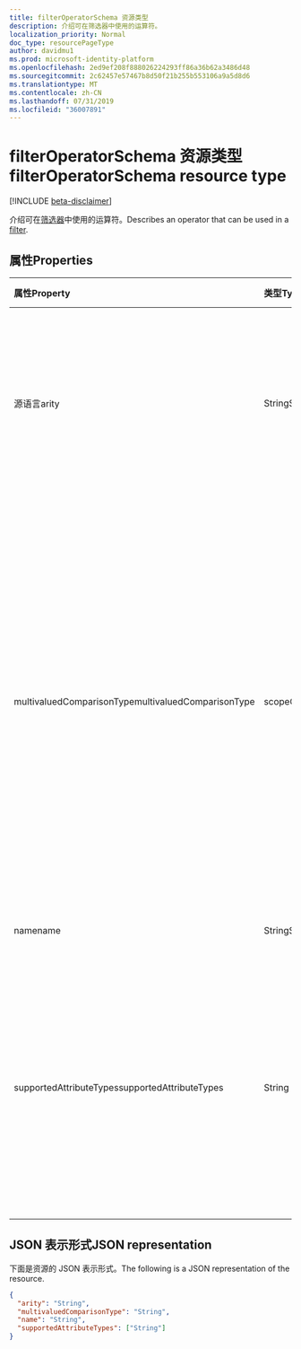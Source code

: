 ```yaml
---
title: filterOperatorSchema 资源类型
description: 介绍可在筛选器中使用的运算符。
localization_priority: Normal
doc_type: resourcePageType
author: davidmu1
ms.prod: microsoft-identity-platform
ms.openlocfilehash: 2ed9ef208f888026224293ff86a36b62a3486d48
ms.sourcegitcommit: 2c62457e57467b8d50f21b255b553106a9a5d8d6
ms.translationtype: MT
ms.contentlocale: zh-CN
ms.lasthandoff: 07/31/2019
ms.locfileid: "36007891"
---
```

# <a name="filteroperatorschema-resource-type"></a><span data-ttu-id="40b68-103">filterOperatorSchema 资源类型</span><span class="sxs-lookup"><span data-stu-id="40b68-103">filterOperatorSchema resource type</span></span>

[!INCLUDE [beta-disclaimer](../../includes/beta-disclaimer.md)]

<span data-ttu-id="40b68-104">介绍可在[筛选器](synchronization-filter.md)中使用的运算符。</span><span class="sxs-lookup"><span data-stu-id="40b68-104">Describes an operator that can be used in a [filter](synchronization-filter.md).</span></span>

## <a name="properties"></a><span data-ttu-id="40b68-105">属性</span><span class="sxs-lookup"><span data-stu-id="40b68-105">Properties</span></span>

| <span data-ttu-id="40b68-106">属性</span><span class="sxs-lookup"><span data-stu-id="40b68-106">Property</span></span>                   | <span data-ttu-id="40b68-107">类型</span><span class="sxs-lookup"><span data-stu-id="40b68-107">Type</span></span>                      | <span data-ttu-id="40b68-108">说明</span><span class="sxs-lookup"><span data-stu-id="40b68-108">Description</span></span>    |
|:---------------------------|:--------------------------|:---------------|
|<span data-ttu-id="40b68-109">源语言</span><span class="sxs-lookup"><span data-stu-id="40b68-109">arity</span></span>                       |<span data-ttu-id="40b68-110">String</span><span class="sxs-lookup"><span data-stu-id="40b68-110">String</span></span>          |<span data-ttu-id="40b68-111">运算符的 Arity。</span><span class="sxs-lookup"><span data-stu-id="40b68-111">Arity of the operator.</span></span> <span data-ttu-id="40b68-112">可取值为：`Binary`、`Unary`。</span><span class="sxs-lookup"><span data-stu-id="40b68-112">Possible values are: `Binary`, `Unary`.</span></span> <span data-ttu-id="40b68-113">默认值为`Binary`。</span><span class="sxs-lookup"><span data-stu-id="40b68-113">The default is `Binary`.</span></span>|
|<span data-ttu-id="40b68-114">multivaluedComparisonType</span><span class="sxs-lookup"><span data-stu-id="40b68-114">multivaluedComparisonType</span></span>   |<span data-ttu-id="40b68-115">scopeOperatorMultiValuedComparisonType</span><span class="sxs-lookup"><span data-stu-id="40b68-115">scopeOperatorMultiValuedComparisonType</span></span>          |<span data-ttu-id="40b68-116">可取值为：`All`、`Any`。</span><span class="sxs-lookup"><span data-stu-id="40b68-116">Possible values are: `All`, `Any`.</span></span> <span data-ttu-id="40b68-117">仅适用于多值属性。</span><span class="sxs-lookup"><span data-stu-id="40b68-117">Applies only to multivalued attributes.</span></span> <span data-ttu-id="40b68-118">`All`表示所有值都必须满足条件。</span><span class="sxs-lookup"><span data-stu-id="40b68-118">`All` means that all values must satisfy the condition.</span></span> <span data-ttu-id="40b68-119">`Any`表示必须至少有一个值满足条件。</span><span class="sxs-lookup"><span data-stu-id="40b68-119">`Any` means that at least one value has to satisfy the condition.</span></span> <span data-ttu-id="40b68-120">默认值为`All`。</span><span class="sxs-lookup"><span data-stu-id="40b68-120">The default is `All`.</span></span>|
|<span data-ttu-id="40b68-121">name</span><span class="sxs-lookup"><span data-stu-id="40b68-121">name</span></span>                        |<span data-ttu-id="40b68-122">String</span><span class="sxs-lookup"><span data-stu-id="40b68-122">String</span></span>                     |<span data-ttu-id="40b68-123">运算符名称。</span><span class="sxs-lookup"><span data-stu-id="40b68-123">Operator name.</span></span> |
|<span data-ttu-id="40b68-124">supportedAttributeTypes</span><span class="sxs-lookup"><span data-stu-id="40b68-124">supportedAttributeTypes</span></span>     |<span data-ttu-id="40b68-125">String collection</span><span class="sxs-lookup"><span data-stu-id="40b68-125">String collection</span></span>         |<span data-ttu-id="40b68-126">运算符支持的属性类型。</span><span class="sxs-lookup"><span data-stu-id="40b68-126">Attribute types supported by the operator.</span></span> <span data-ttu-id="40b68-127">可取值为：`Boolean`、`Binary`、`Reference`、`Integer`、`String`。</span><span class="sxs-lookup"><span data-stu-id="40b68-127">Possible values are: `Boolean`, `Binary`, `Reference`, `Integer`, `String`.</span></span>|

## <a name="json-representation"></a><span data-ttu-id="40b68-128">JSON 表示形式</span><span class="sxs-lookup"><span data-stu-id="40b68-128">JSON representation</span></span>

<span data-ttu-id="40b68-129">下面是资源的 JSON 表示形式。</span><span class="sxs-lookup"><span data-stu-id="40b68-129">The following is a JSON representation of the resource.</span></span>

<!-- {
  "blockType": "resource",
  "optionalProperties": [

  ],
  "@odata.type": "microsoft.graph.filterOperatorSchema"
}-->

```json
{
  "arity": "String",
  "multivaluedComparisonType": "String",
  "name": "String",
  "supportedAttributeTypes": ["String"]
}

```

<!-- uuid: 8fcb5dbc-d5aa-4681-8e31-b001d5168d79
2015-10-25 14:57:30 UTC -->
<!--
{
  "type": "#page.annotation",
  "description": "filterOperatorSchema resource",
  "keywords": "",
  "section": "documentation",
  "tocPath": "",
  "suppressions": []
}
-->
